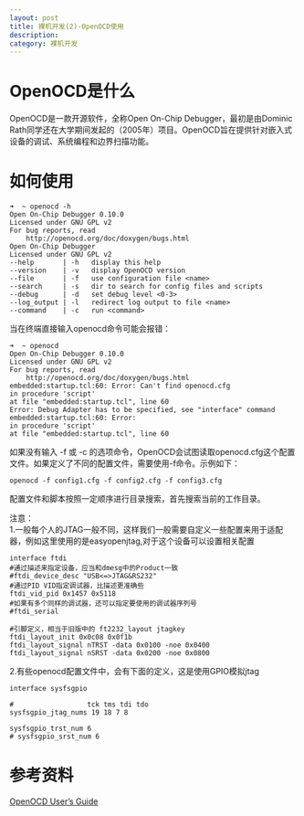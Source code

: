 ```yaml
---
layout: post
title: 裸机开发(2)-OpenOCD使用
description: 
category: 裸机开发
---
```

# OpenOCD是什么
OpenOCD是一款开源软件，全称Open On-Chip Debugger，最初是由Dominic Rath同学还在大学期间发起的（2005年）项目。OpenOCD旨在提供针对嵌入式设备的调试、系统编程和边界扫描功能。

# 如何使用
```
➜  ~ openocd -h
Open On-Chip Debugger 0.10.0
Licensed under GNU GPL v2
For bug reports, read
	http://openocd.org/doc/doxygen/bugs.html
Open On-Chip Debugger
Licensed under GNU GPL v2
--help       | -h	display this help
--version    | -v	display OpenOCD version
--file       | -f	use configuration file <name>
--search     | -s	dir to search for config files and scripts
--debug      | -d	set debug level <0-3>
--log_output | -l	redirect log output to file <name>
--command    | -c	run <command>
```
当在终端直接输入openocd命令可能会报错：
```
➜  ~ openocd
Open On-Chip Debugger 0.10.0
Licensed under GNU GPL v2
For bug reports, read
	http://openocd.org/doc/doxygen/bugs.html
embedded:startup.tcl:60: Error: Can't find openocd.cfg
in procedure 'script' 
at file "embedded:startup.tcl", line 60
Error: Debug Adapter has to be specified, see "interface" command
embedded:startup.tcl:60: Error: 
in procedure 'script' 
at file "embedded:startup.tcl", line 60
```

如果没有输入 -f 或 -c 的选项命令，OpenOCD会试图读取openocd.cfg这个配置文件。如果定义了不同的配置文件，需要使用-f命令。示例如下：
```
openocd -f config1.cfg -f config2.cfg -f config3.cfg
```
配置文件和脚本按照一定顺序进行目录搜索，首先搜索当前的工作目录。

注意：     
1.一般每个人的JTAG一般不同，这样我们一般需要自定义一些配置来用于适配器，例如这里使用的是easyopenjtag,对于这个设备可以设置相关配置

```
interface ftdi
#通过描述来指定设备，应当和dmesg中的Product一致
#ftdi_device_desc "USB<=>JTAG&RS232"
#通过PID VID指定调试器，比描述更准确些
ftdi_vid_pid 0x1457 0x5118
#如果有多个同样的调试器，还可以指定要使用的调试器序列号
#ftdi_serial
 
#引脚定义，相当于旧版中的 ft2232_layout jtagkey
ftdi_layout_init 0x0c08 0x0f1b
ftdi_layout_signal nTRST -data 0x0100 -noe 0x0400
ftdi_layout_signal nSRST -data 0x0200 -noe 0x0800
```
     
2.有些openocd配置文件中，会有下面的定义，这是使用GPIO模拟jtag

```
interface sysfsgpio

#                  tck tms tdi tdo
sysfsgpio_jtag_nums 19 18 7 8

sysfsgpio_trst_num 6
# sysfsgpio_srst_num 6

```


# 参考资料
[OpenOCD User’s Guide](http://openocd.org/doc/html/index.html#toc-About-1)